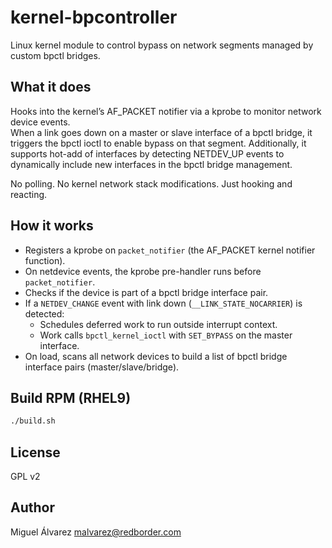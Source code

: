 # kernel-bpcontroller

Linux kernel module to control bypass on network segments managed by custom bpctl bridges.

## What it does

Hooks into the kernel’s AF_PACKET notifier via a kprobe to monitor network device events.  
When a link goes down on a master or slave interface of a bpctl bridge, it triggers the bpctl ioctl to enable bypass on that segment.
Additionally, it supports hot-add of interfaces by detecting NETDEV_UP events to dynamically include new interfaces in the bpctl bridge management.

No polling. No kernel network stack modifications. Just hooking and reacting.

## How it works

- Registers a kprobe on `packet_notifier` (the AF_PACKET kernel notifier function).
- On netdevice events, the kprobe pre-handler runs before `packet_notifier`.
- Checks if the device is part of a bpctl bridge interface pair.
- If a `NETDEV_CHANGE` event with link down (`__LINK_STATE_NOCARRIER`) is detected:
  - Schedules deferred work to run outside interrupt context.
  - Work calls `bpctl_kernel_ioctl` with `SET_BYPASS` on the master interface.
- On load, scans all network devices to build a list of bpctl bridge interface pairs (master/slave/bridge).

## Build RPM (RHEL9)

```bash
./build.sh
```

## License

GPL v2

## Author

Miguel Álvarez <malvarez@redborder.com>
